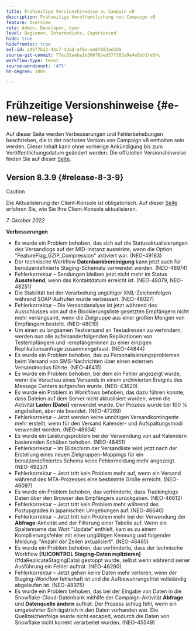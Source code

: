 ```yaml
---
title: Frühzeitige Versionshinweise zu Campain v8
description: Frühzeitige Veröffentlichung von Campaign v8
feature: Overview
role: Admin, Developer, User
level: Beginner, Intermediate, Experienced
hide: true
hidefromtoc: true
exl-id: a45f7b22-44c7-4dad-af0a-ae8f683ae3d9
source-git-commit: 77ec01aaba1e50676bed57f503a9e4e8bb1fe54c
workflow-type: tm+mt
source-wordcount: '475'
ht-degree: 100%

---
```


# Frühzeitige Versionshinweise {#e-new-release}

Auf dieser Seite werden Verbesserungen und Fehlerbehebungen beschrieben, die in der nächsten Version von Campaign v8 enthalten sein werden. Dieser Inhalt kann ohne vorherige Ankündigung bis zum Veröffentlichungsdatum geändert werden. Die offiziellen Versionshinweise finden Sie auf dieser [Seite](../start/release-notes.md).

## Version 8.3.9 {#release-8-3-9}

>[!CAUTION]
>
> Die Aktualisierung der Client-Konsole ist obligatorisch. Auf dieser [Seite](../start/connect.md#download-ac-console) erfahren Sie, wie Sie Ihre Client-Konsole aktualisieren.

_7. Oktober 2022_

**Verbesserungen**

* Es wurde ein Problem behoben, das sich auf die Statusaktualisierungen des Versandlogs auf der MID-Instanz auswirkte, wenn die Option &quot;FeatureFlag_GZIP_Compression&quot; aktiviert war. (NEO-49183)
* Der technische Workflow **Datenbankbereinigung** kann jetzt auch für benutzerdefinierte Staging-Schemata verwendet werden. (NEO-48974)
* Fehlerkorrektur – Sendungen bleiben jetzt nicht mehr im Status **Ausstehend**, wenn das Kontaktdatum erreicht ist. (NEO-48079, NEO-48251)
* Die Stabilität bei der Verarbeitung ungültiger XML-Zeichenfolgen während SOAP-Aufrufen wurde verbessert. (NEO-48027)
* Fehlerkorrektur – Die Versandanalyse ist jetzt während des Ausschlusses von auf die Blockierungsliste gesetzten Empfängern nicht mehr verlangsamt, wenn die Zielgruppe aus einer großen Mengen von Empfängern besteht. (NEO-48019)
* Um einen zu langsamen Testversand an Testadressen zu verhindern, werden nun alle aufeinanderfolgenden Replikationen von Testempfängern und -empfängerinnen zu einer einzigen Replikationsanfrage zusammengefasst. (NEO-44844)
* Es wurde ein Problem behoben, das zu Personalisierungsproblemen beim Versand von SMS-Nachrichten über einen externen Versandmodus führte. (NEO-46415)
* Es wurde ein Problem behoben, bei dem ein Fehler angezeigt wurde, wenn die Vorschau eines Versands in einem archivierten Ereignis des Message Centers aufgerufen wurde. (NEO-43620)
* Es wurde ein Problem in Workflows behoben, das dazu führen konnte, dass Dateien auf dem Server nicht aktualisiert wurden, wenn die Aktivität **Laden (Datei)** verwendet wurde. Der Prozess wurde bei 100 % angehalten, aber nie beendet. (NEO-47269)
* Fehlerkorrektur – Jetzt werden keine unnötigen Versandkontingente mehr erstellt, wenn für den Versand Kalender- und Aufspaltungsmodi verwendet werden. (NEO-48634)
* Es wurde ein Leistungsproblem bei der Verwendung von auf Kalendern basierenden Schüben behoben. (NEO-48451)
* Fehlerkorrektur – Im Bildschirm der Versandliste wird jetzt nach der Erstellung eines neuen Zielgruppen-Mappings für ein benutzerdefiniertes Schema keine Fehlermeldung mehr angezeigt. (NEO-49237)
* Fehlerkorrektur – Jetzt tritt kein Problem mehr auf, wenn ein Versand während des MTA-Prozesses eine bestimmte Größe erreicht. (NEO-46097)
* Es wurde ein Problem behoben, das verhinderte, dass Trackinglogs Daten über den Browser des Empfängers zurückgaben. (NEO-46612)
* Fehlerkorrektur – Jetzt tritt kein Problem mehr während des Postupgrades in japanischen Umgebungen auf. (NEO-46640)
* Fehlerkorrektur – Jetzt tritt kein Problem mehr bei der Verwendung der **Abfrage**-Aktivität und der Filterung einer Tabelle auf. Wenn ein Spaltenname das Wort &quot;Update&quot; enthielt, kam es zu einem Kompilierungsfehler mit einer ungültigen Kennung und folgender Meldung: &quot;Anzahl der Zeilen aktualisiert&quot;. (NEO-46485)
* Es wurde ein Problem behoben, das verhinderte, dass der technische Workflow **[!UICONTROL Staging-Daten replizieren]** (ffdaReplicateStagingData) gestoppt wurde, selbst wenn während seiner Ausführung ein Fehler auftrat. (NEO-46280)
* Fehlerkorrektur – Jetzt gehen keine Daten mehr verloren, wenn der Staging-Workflow fehlerhaft ist und die Aufbewahrungsfrist vollständig abgelaufen ist. (NEO-48975)
* Es wurde ein Problem behoben, das bei der Eingabe von Daten in die Snowflake-Cloud-Datenbank mithilfe der Campaign-Aktivität **Abfrage** und **Datenquelle ändern** auftrat: Der Prozess schlug fehl, wenn ein umgekehrter Schrägstrich in den Daten vorhanden war. Die Quellzeichenfolge wurde nicht escaped, wodurch die Daten von Snowflake nicht korrekt verarbeitet wurden. (NEO-45549)
